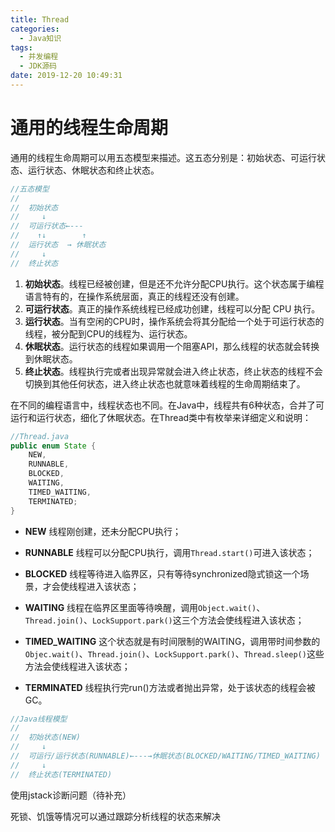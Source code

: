 ```yaml
---
title: Thread
categories:
  - Java知识
tags:
  - 并发编程
  - JDK源码
date: 2019-12-20 10:49:31
---
```


# 通用的线程生命周期

通用的线程生命周期可以用五态模型来描述。这五态分别是：初始状态、可运行状态、运行状态、休眠状态和终止状态。 

```java
//五态模型
//
//  初始状态
//     ↓
//  可运行状态←---
//    ↑↓        ↑
//  运行状态  →	休眠状态
//     ↓
//  终止状态
```

1. **初始状态**。线程已经被创建，但是还不允许分配CPU执行。这个状态属于编程语言特有的，在操作系统层面，真正的线程还没有创建。
2. **可运行状态**。真正的操作系统线程已经成功创建，线程可以分配 CPU 执行。
3. **运行状态**。当有空闲的CPU时，操作系统会将其分配给一个处于可运行状态的线程，被分配到CPU的线程为、运行状态。
4. **休眠状态**。运行状态的线程如果调用一个阻塞API，那么线程的状态就会转换到休眠状态。
5. **终止状态**。线程执行完或者出现异常就会进入终止状态，终止状态的线程不会切换到其他任何状态，进入终止状态也就意味着线程的生命周期结束了。 

在不同的编程语言中，线程状态也不同。在Java中，线程共有6种状态，合并了可运行和运行状态，细化了休眠状态。在Thread类中有枚举来详细定义和说明：

<!-- more --> 

```java
//Thread.java
public enum State {
    NEW,
    RUNNABLE,
    BLOCKED,
    WAITING,
    TIMED_WAITING,
    TERMINATED;
}
```

- **NEW** 线程刚创建，还未分配CPU执行；

- **RUNNABLE** 线程可以分配CPU执行，调用`Thread.start()`可进入该状态；

- **BLOCKED** 线程等待进入临界区，只有等待synchronized隐式锁这一个场景，才会使线程进入该状态；

- **WAITING** 线程在临界区里面等待唤醒，调用`Object.wait()`、`Thread.join()`、`LockSupport.park()`这三个方法会使线程进入该状态；

- **TIMED_WAITING** 这个状态就是有时间限制的WAITING，调用带时间参数的`Objec.wait()`、`Thread.join()`、`LockSupport.park()`、`Thread.sleep()`这些方法会使线程进入该状态；

- **TERMINATED** 线程执行完run()方法或者抛出异常，处于该状态的线程会被GC。

```java
//Java线程模型
//
//  初始状态(NEW)
//     ↓
//  可运行/运行状态(RUNNABLE)←---→休眠状态(BLOCKED/WAITING/TIMED_WAITING)
//     ↓
//  终止状态(TERMINATED)
```



使用jstack诊断问题（待补充）

死锁、饥饿等情况可以通过跟踪分析线程的状态来解决